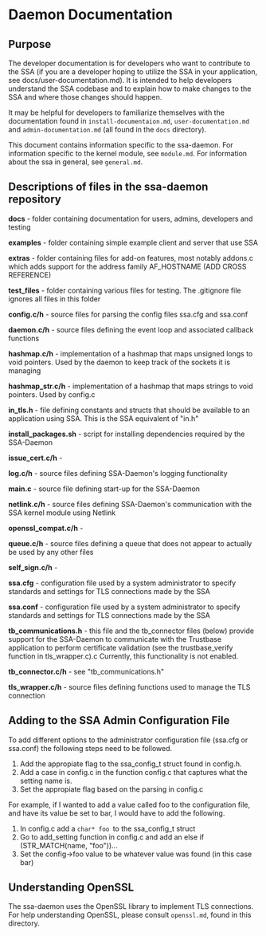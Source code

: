 # Daemon Documentation

## Purpose 
The developer documentation is for developers who want to contribute to the SSA (if you are a developer hoping to utilize the SSA in your application, see docs/user-documentation.md). It is intended to help developers understand the SSA codebase and to explain how to make changes to the SSA and where those changes should happen. 

It may be helpful for developers to familiarize themselves with the documentation found in `install-documentaion.md`, `user-documentation.md` and `admin-documentation.md` (all found in the `docs` directory).

This document contains information specific to the ssa-daemon. For information specific to the kernel module, see `module.md`. For information about the ssa in general, see `general.md`.

## Descriptions of files in the ssa-daemon repository
**docs** - folder containing documentation for users, admins, developers and testing

**examples** -  folder containing simple example client and server that use SSA

**extras** -  folder containing files for add-on features, most notably addons.c which adds support for the address family AF_HOSTNAME (ADD CROSS REFERENCE)

**test_files** - folder containing various files for testing. The .gitignore file ignores all files in this folder 

**config.c/h** - source files for parsing the config files ssa.cfg and ssa.conf

**daemon.c/h** - source files defining the event loop and associated callback functions

**hashmap.c/h** - implementation of a hashmap that maps unsigned longs to void pointers. Used by the daemon to keep track of the sockets it is managing

**hashmap_str.c/h** - implementation of a hashmap that maps strings to void pointers. Used by config.c

**in_tls.h** - file defining constants and structs that should be available to an application using SSA. This is the SSA equivalent of "in.h"

**install_packages.sh** - script for installing dependencies required by the SSA-Daemon

**issue_cert.c/h** - 

**log.c/h** - source files defining SSA-Daemon's logging functionality

**main.c** - source file defining start-up for the SSA-Daemon

**netlink.c/h** - source files defining SSA-Daemon's communication with the SSA kernel module using Netlink

**openssl_compat.c/h** - 

**queue.c/h** - source files defining a queue that does not appear to actually be used by any other files

**self_sign.c/h** - 

**ssa.cfg** - configuration file used by a system administrator to specify standards and settings for TLS connections made by the SSA 

**ssa.conf** - configuration file used by a system administrator to specify standards and settings for TLS connections made by the SSA 

**tb_communications.h** - this file and the tb_connector files (below) provide support for the SSA-Daemon to communicate with the Trustbase application to perform certificate validation (see the trustbase_verify function in tls_wrapper.c).c  Currently, this functionality is not enabled.

**tb_connector.c/h** - see "tb_communications.h"

**tls_wrapper.c/h** - source files defining functions used to manage the TLS connection

## Adding to the SSA Admin Configuration File

To add different options to the administrator configuration file (ssa.cfg or ssa.conf) the following steps need to be followed. 

1. Add the appropiate flag to the ssa_config_t struct found in config.h.
2. Add a case in config.c in the function config.c that captures what the setting name is.
3. Set the appropiate flag based on the parsing in config.c

For example, if I wanted to add a value called foo to the configuration file, and have its value be set to bar, I would have to add the following.
1. In config.c add a ```char* foo ```to the ssa_config_t struct
2. Go to add_setting function in config.c and add an else if (STR_MATCH(name, "foo"))...
3. Set the config->foo value to be whatever value was found (in this case bar)

## Understanding OpenSSL
The ssa-daemon uses the OpenSSL library to implement TLS connections. For help understanding OpenSSL, please consult `openssl.md`, found in this directory.